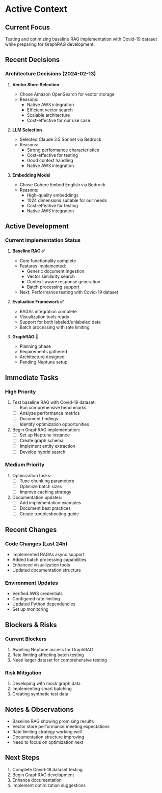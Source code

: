 # Active Context

## Current Focus
Testing and optimizing baseline RAG implementation with Covid-19 dataset while preparing for GraphRAG development.

## Recent Decisions

### Architecture Decisions (2024-02-13)
1. **Vector Store Selection**
   - Chose Amazon OpenSearch for vector storage
   - Reasons:
     - Native AWS integration
     - Efficient vector search
     - Scalable architecture
     - Cost-effective for our use case

2. **LLM Selection**
   - Selected Claude 3.5 Sonnet via Bedrock
   - Reasons:
     - Strong performance characteristics
     - Cost-effective for testing
     - Good context handling
     - Native AWS integration

3. **Embedding Model**
   - Chose Cohere Embed English via Bedrock
   - Reasons:
     - High-quality embeddings
     - 1024 dimensions suitable for our needs
     - Cost-effective for testing
     - Native AWS integration

## Active Development

### Current Implementation Status
1. **Baseline RAG ✅**
   - Core functionality complete
   - Features implemented:
     - Generic document ingestion
     - Vector similarity search
     - Context-aware response generation
     - Batch processing support
   - Next: Performance testing with Covid-19 dataset

2. **Evaluation Framework ✅**
   - RAGAs integration complete
   - Visualization tools ready
   - Support for both labeled/unlabeled data
   - Batch processing with rate limiting

3. **GraphRAG 🚧**
   - Planning phase
   - Requirements gathered
   - Architecture designed
   - Pending Neptune setup

## Immediate Tasks

### High Priority
1. Test baseline RAG with Covid-19 dataset:
   - [ ] Run comprehensive benchmarks
   - [ ] Analyze performance metrics
   - [ ] Document findings
   - [ ] Identify optimization opportunities

2. Begin GraphRAG implementation:
   - [ ] Set up Neptune instance
   - [ ] Create graph schema
   - [ ] Implement entity extraction
   - [ ] Develop hybrid search

### Medium Priority
1. Optimization tasks:
   - [ ] Tune chunking parameters
   - [ ] Optimize batch sizes
   - [ ] Improve caching strategy

2. Documentation updates:
   - [ ] Add implementation examples
   - [ ] Document best practices
   - [ ] Create troubleshooting guide

## Recent Changes

### Code Changes (Last 24h)
- Implemented RAGAs async support
- Added batch processing capabilities
- Enhanced visualization tools
- Updated documentation structure

### Environment Updates
- Verified AWS credentials
- Configured rate limiting
- Updated Python dependencies
- Set up monitoring

## Blockers & Risks

### Current Blockers
1. Awaiting Neptune access for GraphRAG
2. Rate limiting affecting batch testing
3. Need larger dataset for comprehensive testing

### Risk Mitigation
1. Developing with mock graph data
2. Implementing smart batching
3. Creating synthetic test data

## Notes & Observations
- Baseline RAG showing promising results
- Vector store performance meeting expectations
- Rate limiting strategy working well
- Documentation structure improving
- Need to focus on optimization next

## Next Steps
1. Complete Covid-19 dataset testing
2. Begin GraphRAG development
3. Enhance documentation
4. Implement optimization suggestions
